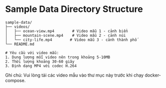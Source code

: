 # Sample Data Directory Structure

```
sample-data/
├── videos/
│   ├── ocean-view.mp4        # Video mẫu 1 - cảnh biển
│   ├── mountain-scene.mp4    # Video mẫu 2 - cảnh núi
│   └── city-life.mp4        # Video mẫu 3 - cảnh thành phố
└── README.md

# Yêu cầu với video mẫu:
1. Dung lượng mỗi video nên trong khoảng 5-10MB
2. Thời lượng khoảng 30-60 giây
3. Định dạng MP4 với codec H.264
```

Ghi chú: Vui lòng tải các video mẫu vào thư mục này trước khi chạy docker-compose.